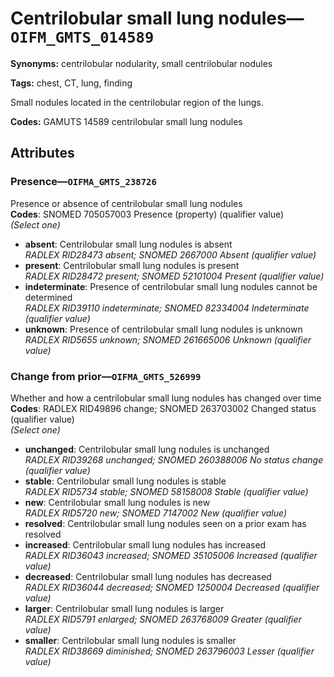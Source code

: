 # Centrilobular small lung nodules—`OIFM_GMTS_014589`

**Synonyms:** centrilobular nodularity, small centrilobular nodules

**Tags:** chest, CT, lung, finding

Small nodules located in the centrilobular region of the lungs.

**Codes:** GAMUTS 14589 centrilobular small lung nodules

## Attributes

### Presence—`OIFMA_GMTS_238726`

Presence or absence of centrilobular small lung nodules  
**Codes**: SNOMED 705057003 Presence (property) (qualifier value)  
*(Select one)*

- **absent**: Centrilobular small lung nodules is absent  
_RADLEX RID28473 absent; SNOMED 2667000 Absent (qualifier value)_
- **present**: Centrilobular small lung nodules is present  
_RADLEX RID28472 present; SNOMED 52101004 Present (qualifier value)_
- **indeterminate**: Presence of centrilobular small lung nodules cannot be determined  
_RADLEX RID39110 indeterminate; SNOMED 82334004 Indeterminate (qualifier value)_
- **unknown**: Presence of centrilobular small lung nodules is unknown  
_RADLEX RID5655 unknown; SNOMED 261665006 Unknown (qualifier value)_

### Change from prior—`OIFMA_GMTS_526999`

Whether and how a centrilobular small lung nodules has changed over time  
**Codes**: RADLEX RID49896 change; SNOMED 263703002 Changed status (qualifier value)  
*(Select one)*

- **unchanged**: Centrilobular small lung nodules is unchanged  
_RADLEX RID39268 unchanged; SNOMED 260388006 No status change (qualifier value)_
- **stable**: Centrilobular small lung nodules is stable  
_RADLEX RID5734 stable; SNOMED 58158008 Stable (qualifier value)_
- **new**: Centrilobular small lung nodules is new  
_RADLEX RID5720 new; SNOMED 7147002 New (qualifier value)_
- **resolved**: Centrilobular small lung nodules seen on a prior exam has resolved  
- **increased**: Centrilobular small lung nodules has increased  
_RADLEX RID36043 increased; SNOMED 35105006 Increased (qualifier value)_
- **decreased**: Centrilobular small lung nodules has decreased  
_RADLEX RID36044 decreased; SNOMED 1250004 Decreased (qualifier value)_
- **larger**: Centrilobular small lung nodules is larger  
_RADLEX RID5791 enlarged; SNOMED 263768009 Greater (qualifier value)_
- **smaller**: Centrilobular small lung nodules is smaller  
_RADLEX RID38669 diminished; SNOMED 263796003 Lesser (qualifier value)_